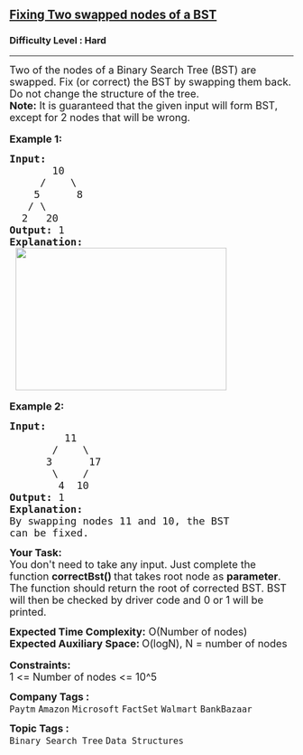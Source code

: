 <h2><a href="https://practice.geeksforgeeks.org/problems/fixing-two-swapped-nodes-of-a-bst--170646/1">Fixing Two swapped nodes of a BST</a></h2><h3>Difficulty Level : Hard</h3><hr><div class="problems_problem_content__Xm_eO"><div><span style="font-size:18px">Two of the nodes of a Binary Search Tree (BST) are swapped. Fix (or correct) the BST by swapping them back. Do not change the structure of the tree.</span></div>

<div><span style="font-size:18px"><strong>Note:</strong> It is guaranteed that the given input will form BST, except for 2 nodes that will be wrong.</span></div>

<div>&nbsp;</div>

<div><span style="font-size:18px"><strong>Example 1:</strong></span></div>

<pre><span style="font-size:18px"><strong>Input:
</strong>       10
&nbsp;    /    \
&nbsp;   5      8
&nbsp;  / \
&nbsp; 2   20
<strong>Output: </strong>1<strong>
Explanation:
 </strong><img alt="" src="https://media.geeksforgeeks.org/wp-content/uploads/20190528095934/FixNodes.jpg" style="height:252px; width:374px"></span></pre>

<p><span style="font-size:18px"><strong>Example 2:</strong></span></p>

<pre><span style="font-size:18px"><strong>Input:
&nbsp;        </strong>11
&nbsp;      /    \
&nbsp;     3      17
&nbsp;      \    /
&nbsp;       4  10
<strong>Output: </strong>1 
<strong>Explanation:</strong> 
By swapping nodes 11 and 10, the BST 
can be fixed.
</span></pre>

<p><span style="font-size:18px"><strong>Your Task:</strong><br>
You don't need to take any input. Just complete the function <strong>correctBst()&nbsp;</strong>that takes root node as <strong>parameter</strong>. The function should return the root of corrected BST.&nbsp;BST will then be checked by driver code and 0 or 1 will be printed.</span></p>

<div><span style="font-size:18px"><strong>Expected Time Complexity:</strong>&nbsp;O(Number of nodes)</span></div>

<div><span style="font-size:18px"><strong>Expected Auxiliary Space:&nbsp;</strong>O(logN), N = number of nodes</span></div>

<div>&nbsp;</div>

<div><span style="font-size:18px"><strong>Constraints:</strong><br>
1 &lt;= Number of nodes &lt;= 10^5</span></div>
</div><p><span style=font-size:18px><strong>Company Tags : </strong><br><code>Paytm</code>&nbsp;<code>Amazon</code>&nbsp;<code>Microsoft</code>&nbsp;<code>FactSet</code>&nbsp;<code>Walmart</code>&nbsp;<code>BankBazaar</code>&nbsp;<br><p><span style=font-size:18px><strong>Topic Tags : </strong><br><code>Binary Search Tree</code>&nbsp;<code>Data Structures</code>&nbsp;